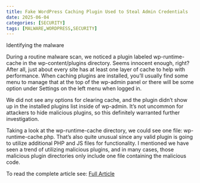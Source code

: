 ```yaml
---
title: Fake WordPress Caching Plugin Used to Steal Admin Credentials
date: 2025-06-04
categories: [SECURITY]
tags: [MALWARE,WORDPRESS,SECURITY]
---
```


Identifying the malware

During a routine malware scan, we noticed a plugin labeled wp-runtime-cache in the wp-content/plugins directory. Seems innocent enough, right? After all, just about every site has at least one layer of cache to help with performance. When caching plugins are installed, you’ll usually find some menu to manage that at the top of the wp-admin panel or there will be some option under Settings on the left menu when logged in.

We did not see any options for clearing cache, and the plugin didn’t show up in the installed plugins list inside of wp-admin. It’s not uncommon for attackers to hide malicious plugins, so this definitely warranted further investigation.

Taking a look at the wp-runtime-cache directory, we could see one file: wp-runtime-cache.php. That’s also quite unusual since any valid plugin is going to utilize additional PHP and JS files for functionality. I mentioned we have seen a trend of utilizing malicious plugins, and in many cases, those malicious plugin directories only include one file containing the malicious code.

To read the complete article see: [Full Article](https://blog.sucuri.net/2025/06/fake-wordpress-caching-plugin-used-to-steal-admin-credentials.html)